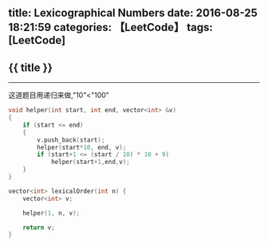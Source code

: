 title: Lexicographical Numbers
date: 2016-08-25 18:21:59
categories: 【LeetCode】
tags: [LeetCode]
---
## {{ title }} ##

---

这道题目用递归来做,"10"<"100"

```C++
void helper(int start, int end, vector<int> &v)
{
	if (start <= end)
	{
		v.push_back(start);
		helper(start*10, end, v);
		if (start+1 <= (start / 10) * 10 + 9)
			helper(start+1,end,v);
	}
}

vector<int> lexicalOrder(int n) {
	vector<int> v;

	helper(1, n, v);

	return v;
}
```